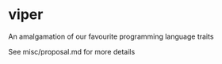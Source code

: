 # viper
An amalgamation of our favourite programming language traits

See misc/proposal.md for more details
